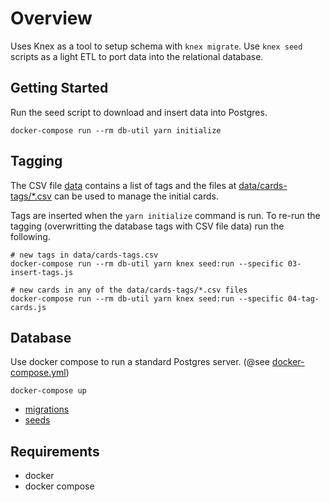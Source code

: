 # Overview

Uses Knex as a tool to setup schema with `knex migrate`. Use `knex seed` scripts as a light ETL to port data into the relational database.

## Getting Started

Run the seed script to download and insert data into Postgres.

```
docker-compose run --rm db-util yarn initialize
```

## Tagging

The CSV file [data](./data/cards-tags.csv) contains a list of tags and the files at [data/cards-tags/*.csv](./data/cards-tags) can be used to manage the initial cards.

Tags are inserted when the `yarn initialize` command is run. To re-run the tagging (overwritting the database tags with CSV file data) run the following.

```
# new tags in data/cards-tags.csv
docker-compose run --rm db-util yarn knex seed:run --specific 03-insert-tags.js

# new cards in any of the data/cards-tags/*.csv files
docker-compose run --rm db-util yarn knex seed:run --specific 04-tag-cards.js
```

## Database

Use docker compose to run a standard Postgres server. (@see [docker-compose.yml](./docker-compose.yml))

```
docker-compose up
```

- [migrations](./database/migrations/)
- [seeds](./database/seeds/)

## Requirements

- docker
- docker compose